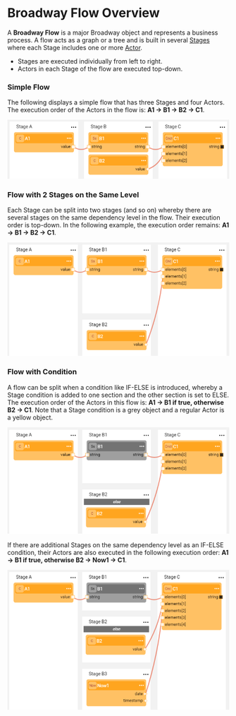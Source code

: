 # Broadway Flow Overview

A **Broadway Flow** is a major Broadway object and represents a business process. A flow acts as a graph or a tree and is built in several [Stages](/articles/99_Broadway/19_broadway_flow_stages.md) where each Stage includes one or more [Actor](/articles/99_Broadway/03_broadway_actor.md). 
-  Stages are executed individually from left to right.
-  Actors in each Stage of the flow are executed top-down. 

### Simple Flow
The following displays a simple flow that has three Stages and four Actors. The execution order of the Actors in the flow is: **A1 -> B1 -> B2 -> C1**.

![image](/articles/99_Broadway/images/99_16_01_flow1.PNG)

### Flow with 2 Stages on the Same Level
Each Stage can be split into two stages (and so on) whereby there are several stages on the same dependency level in the flow. Their execution order is top-down. In the following example, the execution order remains: **A1 -> B1 -> B2 -> C1**.

![image](/articles/99_Broadway/images/99_16_01_flow2.PNG)

### Flow with Condition
A flow can be split when a condition like IF-ELSE is introduced, whereby a Stage condition is added to one section and the other section is set to ELSE. The execution order of the Actors in this flow is: **A1 -> B1 if true, otherwise B2 -> C1**. Note that a Stage condition is a grey object and a regular Actor is a yellow object.


![image](/articles/99_Broadway/images/99_16_01_flow3.PNG)

If there are additional Stages on the same dependency level as an IF-ELSE condition, their Actors are also executed in the following execution order: **A1 -> B1 if true, otherwise B2 -> Now1 -> C1**.

![image](/articles/99_Broadway/images/99_16_01_flow4.PNG)



